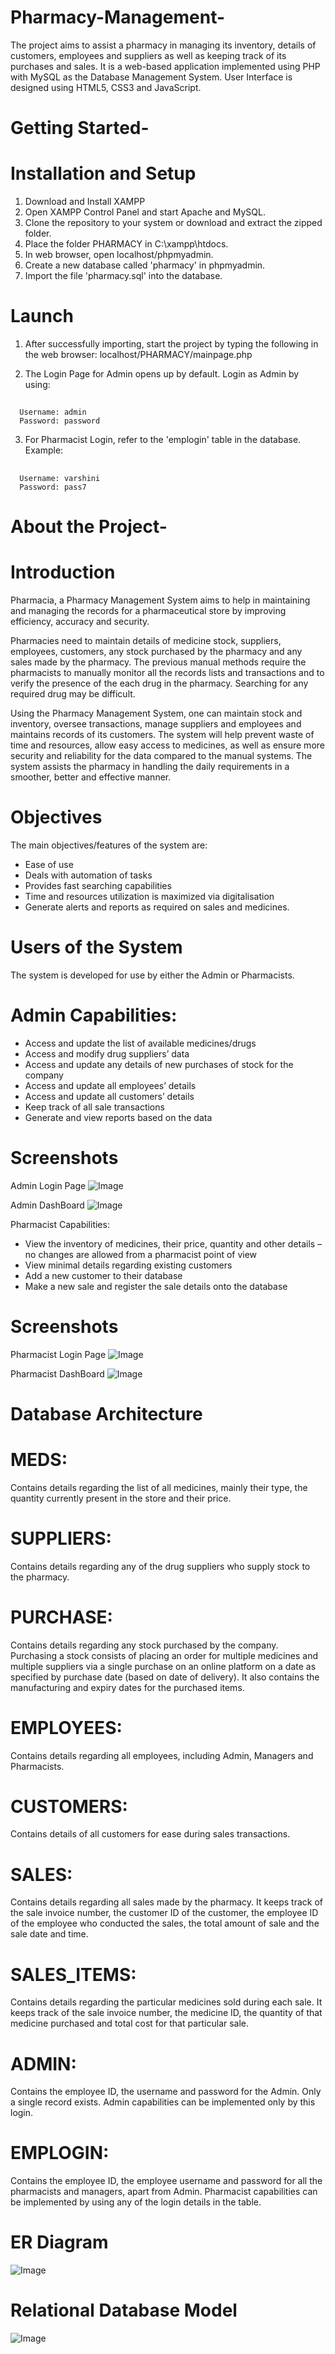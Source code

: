 # Pharmacy-Management-
The project aims to assist a pharmacy in managing its inventory, details of customers, employees and suppliers as well as keeping track of its purchases and sales. It is a web-based application implemented using PHP with MySQL as the Database Management System. User Interface is designed using HTML5, CSS3 and JavaScript.

# Getting Started-
# Installation and Setup
1. Download and Install XAMPP
2. Open XAMPP Control Panel and start Apache and MySQL.
3. Clone the repository to your system or download and extract the zipped folder.
4. Place the folder PHARMACY in C:\xampp\htdocs.
5. In web browser, open localhost/phpmyadmin.
6. Create a new database called 'pharmacy' in phpmyadmin.
7. Import the file 'pharmacy.sql' into the database.

# Launch
1. After successfully importing, start the project by typing the following in the web browser: localhost/PHARMACY/mainpage.php
   
2. The Login Page for Admin opens up by default. Login as Admin by using:
##
      Username: admin
      Password: password   
3. For Pharmacist Login, refer to the 'emplogin' table in the database. Example:
##
      Username: varshini
      Password: pass7

# About the Project-
# Introduction
Pharmacia, a Pharmacy Management System aims to help in maintaining and managing the records for a pharmaceutical store by improving efficiency, accuracy and security.

Pharmacies need to maintain details of medicine stock, suppliers, employees, customers, any stock purchased by the pharmacy and any sales made by the pharmacy. The previous manual methods require the pharmacists to manually monitor all the records lists and transactions and to verify the presence of the each drug in the pharmacy. Searching for any required drug may be difficult.

Using the Pharmacy Management System, one can maintain stock and inventory, oversee transactions, manage suppliers and employees and maintains records of its customers. The system will help prevent waste of time and resources, allow easy access to medicines, as well as ensure more security and reliability for the data compared to the manual systems. The system assists the pharmacy in handling the daily requirements in a smoother, better and effective manner.

# Objectives
The main objectives/features of the system are:

* Ease of use
* Deals with automation of tasks
* Provides fast searching capabilities
* Time and resources utilization is maximized via digitalisation
* Generate alerts and reports as required on sales and medicines.

# Users of the System
The system is developed for use by either the Admin or Pharmacists.

# Admin Capabilities:
* Access and update the list of available medicines/drugs
* Access and modify drug suppliers’ data
* Access and update any details of new purchases of stock for the company
* Access and update all employees’ details
* Access and update all customers’ details
* Keep track of all sale transactions
* Generate and view reports based on the data

# Screenshots
Admin Login Page
![Image](https://github.com/user-attachments/assets/06b96d71-e8cf-43ea-8c0d-203f67411c7c) 

Admin DashBoard
![Image](https://github.com/user-attachments/assets/4de9bfce-7c0b-454d-b865-65542cb80028) 

Pharmacist Capabilities:
* View the inventory of medicines, their price, quantity and other details – no changes are allowed from a pharmacist point of view
* View minimal details regarding existing customers
* Add a new customer to their database
* Make a new sale and register the sale details onto the database

# Screenshots
Pharmacist Login Page
![Image](https://github.com/user-attachments/assets/5f8ae6cf-0fef-4e7a-8de8-3d00c5e8b819) 

Pharmacist DashBoard
![Image](https://github.com/user-attachments/assets/8844753f-83fb-45a2-b649-1c3565f638bd) 

# Database Architecture
# MEDS: 
Contains details regarding the list of all medicines, mainly their type, the quantity currently present in the store and their price.

# SUPPLIERS: 
Contains details regarding any of the drug suppliers who supply stock to the pharmacy.

# PURCHASE: 
Contains details regarding any stock purchased by the company. Purchasing a stock consists of placing an order for multiple medicines and multiple suppliers via a single purchase on an online platform on a date as specified by purchase date (based on date of delivery). It also contains the manufacturing and expiry dates for the purchased items.

# EMPLOYEES: 
Contains details regarding all employees, including Admin, Managers and Pharmacists.

# CUSTOMERS: 
Contains details of all customers for ease during sales transactions.

# SALES: 
Contains details regarding all sales made by the pharmacy. It keeps track of the sale invoice number, the customer ID of the customer, the employee ID of the employee who conducted the sales, the total amount of sale and the sale date and time.

# SALES_ITEMS: 
Contains details regarding the particular medicines sold during each sale. It keeps track of the sale invoice number, the medicine ID, the quantity of that medicine purchased and total cost for that particular sale.

# ADMIN: 
Contains the employee ID, the username and password for the Admin. Only a single record exists. Admin capabilities can be implemented only by this login.

# EMPLOGIN: 
Contains the employee ID, the employee username and password for all the pharmacists and managers, apart from Admin. Pharmacist capabilities can be implemented by using any of the login details in the table.

# ER Diagram
![Image](https://github.com/user-attachments/assets/76755e83-de4e-44ff-a1e6-291846e1cfc6) 

# Relational Database Model
![Image](https://github.com/user-attachments/assets/4d747c06-7246-40b2-b419-cbeba524f4a5) 
